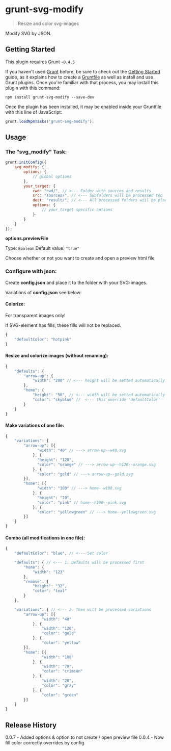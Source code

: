 # grunt-svg-modify

> Resize and color svg-images

Modify SVG by JSON.

## Getting Started
This plugin requires Grunt `~0.4.5`

If you haven't used [Grunt](http://gruntjs.com/) before, be sure to check out the [Getting Started](http://gruntjs.com/getting-started) guide, as it explains how to create a [Gruntfile](http://gruntjs.com/sample-gruntfile) as well as install and use Grunt plugins. Once you're familiar with that process, you may install this plugin with this command:

```shell
npm install grunt-svg-modify --save-dev
```

Once the plugin has been installed, it may be enabled inside your Gruntfile with this line of JavaScript:

```js
grunt.loadNpmTasks('grunt-svg-modify');
```

## Usage

### The "svg_modify" Task:

```js
grunt.initConfig({
    svg_modify: {
        options: {
            // global options
        },
        your_target: {
            cwd: "cwd/", // <--- Folder with sources and results
            src: "sources/", // <--- Subfolders will be processed too
            dest: "result/", // <--- All processed folders wiil be placed here
            options: {
                // your_target specific options
            }
        }
    }
});
```

**options.previewFile**

Type: `Boolean`
Default value: `"true"`

Choose whether or not you want to create and open a preview html file

### Configure with json:

Create **config.json** and place it to the folder with your SVG-images.

Variations of **config.json** see below:

#### Colorize:

For transparent images only!

If SVG-element has fills, these fills will not be replaced.

```js
{
    "defaultColor": "hotpink"
}
```

#### Resize and colorize images (without renaming):

```js
{
    "defaults": {
        "arrow-up": {
            "width": "200" // <--- height will be setted automatically
        },
        "home": {
            "height": "50", // <--- width will be setted automatically
            "color": "skyblue" //  <--- this override 'defaultColor'
        }
    }
}
```

#### Make variations of one file:

```js
{
    "variations": {
        "arrow-up": [{
              "width": "40" // ---> arrow-up--w40.svg
            }, {
              "height": "120",
              "color": "orange" // ---> arrow-up--h120--orange.svg
            }, {
              "color": "gold" // ---> arrow-up--gold.svg
        }],
        "home": [{
              "width": "100" // ---> home--w100.svg
            }, {
              "height": "70",
              "color": "pink" // home--h100--pink.svg
            }, {
              "color": "yellowgreen" // ---> home--yellowgreen.svg
        }]
    }
}
```

#### Combo (all modifications in one file):

```js
{
    "defaultColor": "blue", // <--- Set color

    "defaults": { // <--- 1. Defaults will be processed first
        "home": {
            "width": "123"
        },
        "remove": {
            "height": "32",
            "color": "teal"
        }
    },

    "variations": { // <--- 2. Then will be processed variations
        "arrow-up": [{
                "width": "40"
            }, {
                "width": "120",
                "color": "gold"
            }, {
                "color": "yellow"
        }],
        "home": [{
                "width": "100"
            }, {
                "width": "70",
                "color": "crimson"
            }, {
                "width": "20",
                "color": "gray"
            }, {
                "color": "green"
        }]
    }
}
```

## Release History
0.0.7 - Added options & option to not create / open preview file
0.0.4 - Now fill color correctly overrides by config
